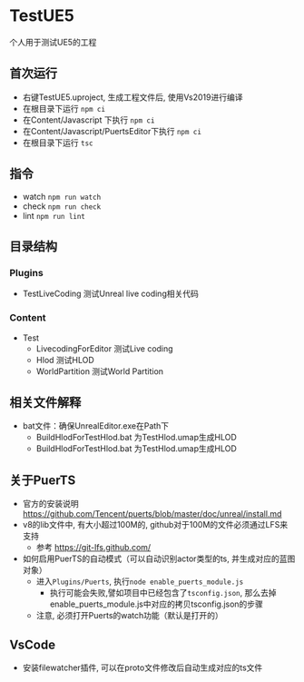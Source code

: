 # TestUE5

个人用于测试UE5的工程

## 首次运行

- 右键TestUE5.uproject, 生成工程文件后, 使用Vs2019进行编译
- 在根目录下运行  `npm ci`
- 在Content/Javascript 下执行 `npm ci`
- 在Content/Javascript/PuertsEditor下执行 `npm ci`
- 在根目录下运行 `tsc`

## 指令

- watch `npm run watch`
- check `npm run check`
- lint `npm run lint`

## 目录结构

### Plugins

- TestLiveCoding 测试Unreal live coding相关代码

### Content

- Test
  - LivecodingForEditor 测试Live coding
  - Hlod 测试HLOD
  - WorldPartition 测试World Partition

## 相关文件解释

- bat文件：确保UnrealEditor.exe在Path下
  - BuildHlodForTestHlod.bat 为TestHlod.umap生成HLOD
  - BuildHlodForTestHlod.bat 为TestHlod.umap生成HLOD

## 关于PuerTS

- 官方的安装说明 <https://github.com/Tencent/puerts/blob/master/doc/unreal/install.md>
- v8的lib文件中, 有大小超过100M的, github对于100M的文件必须通过LFS来支持
  - 参考 <https://git-lfs.github.com/>
- 如何启用PuerTS的自动模式（可以自动识别actor类型的ts, 并生成对应的蓝图对象）
  - 进入`Plugins/Puerts`, 执行`node enable_puerts_module.js`
    - 执行可能会失败,譬如项目中已经包含了`tsconfig.json`, 那么去掉enable_puerts_module.js中对应的拷贝tsconfig.json的步骤
  - 注意, 必须打开Puerts的watch功能（默认是打开的）

## VsCode

- 安装filewatcher插件, 可以在proto文件修改后自动生成对应的ts文件
